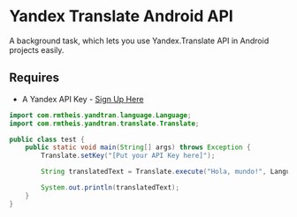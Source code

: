 # Yandex Translate Android API
A background task, which lets you use Yandex.Translate API in Android projects easily.
## Requires

* A Yandex API Key - [Sign Up Here](http://api.yandex.com/translate/)

```java
import com.rmtheis.yandtran.language.Language;
import com.rmtheis.yandtran.translate.Translate;

public class test {
    public static void main(String[] args) throws Exception {
        Translate.setKey("[Put your API Key here]");

        String translatedText = Translate.execute("Hola, mundo!", Language.SPANISH, Language.ENGLISH);

        System.out.println(translatedText);
    }
}

```
